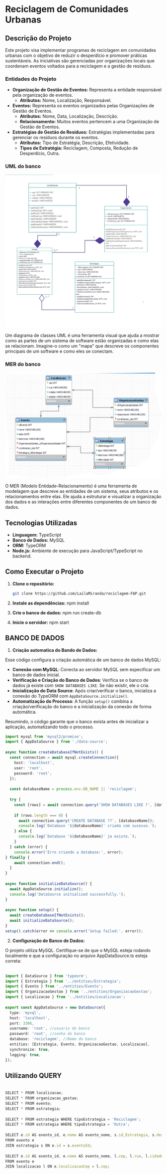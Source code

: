 # Reciclagem de Comunidades Urbanas

## Descrição do Projeto

Este projeto visa implementar programas de reciclagem em comunidades urbanas com o objetivo de reduzir o desperdício e promover práticas sustentáveis. As iniciativas são gerenciadas por organizações locais que coordenam eventos voltados para a reciclagem e a gestão de resíduos.

### Entidades do Projeto

- **Organização de Gestão de Eventos:** Representa a entidade responsável pela organização de eventos.
  - **Atributos:** Nome, Localização, Responsável.
- **Eventos:** Representa os eventos organizados pelas Organizações de Gestão de Eventos.
  - **Atributos:** Nome, Data, Localização, Descrição.
  - **Relacionamento:** Muitos eventos pertencem a uma Organização de Gestão de Eventos.
- **Estratégias de Gestão de Resíduos:** Estratégias implementadas para gerenciar os resíduos durante os eventos.
  - **Atributos:** Tipo de Estratégia, Descrição, Efetividade.
  - **Tipos de Estratégia:** Reciclagem, Composta, Redução de Desperdício, Outra.

### UML do banco 
![IMG MER](imgReadme/UML.jpg)

Um diagrama de classes UML é uma ferramenta visual que ajuda a mostrar como as partes de um sistema de software estão organizadas e como elas se relacionam. Imagine-o como um "mapa" que descreve os componentes principais de um software e como eles se conectam.


### MER do banco 
![IMG MER](imgReadme/MER.jpg)

O MER (Modelo Entidade-Relacionamento) é uma ferramenta de modelagem que descreve as entidades de um sistema, seus atributos e os relacionamentos entre elas. Ele ajuda a estruturar e visualizar a organização dos dados e as interações entre diferentes componentes de um banco de dados.

## Tecnologias Utilizadas

- **Linguagem:** TypeScript
- **Banco de Dados:** MySQL
- **ORM:** TypeORM
- **Node.js:** Ambiente de execução para JavaScript/TypeScript no backend.

## Como Executar o Projeto

1. **Clone o repositório:**

   ```bash
   git clone https://github.com/LailaMiranda/reciclagem-FAP.git
2. **Instale as dependências:**
npm install

3. **Crie o banco de dados:**
npm run create-db

4. **Inicie o servidor:**
npm start


## BANCO DE DADOS 

1. **Criação automatica do Bando de Dados:**

Esse código configura a criação automática de um banco de dados MySQL:

- **Conexão com MySQL**: Conecta ao servidor MySQL sem especificar um banco de dados inicial.
- **Verificação e Criação do Banco de Dados**: Verifica se o banco de dados já existe com `SHOW DATABASES LIKE`. Se não existir, ele o cria.
- **Inicialização do Data Source**: Após criar/verificar o banco, inicializa a conexão do TypeORM com `AppDataSource.initialize()`.
- **Automatização do Processo**: A função `setup()` combina a criação/verificação do banco e a inicialização da conexão de forma automática.

Resumindo, o código garante que o banco exista antes de inicializar a aplicação, automatizando todo o processo.


```ts
import mysql from 'mysql2/promise';
import { AppDataSource } from './data-source';

async function createDatabaseIfNotExists() {
  const connection = await mysql.createConnection({
    host: 'localhost',
    user: 'root',
    password: 'root',
  });

  const databaseName = process.env.DB_NAME || 'reciclagem';

  try {
    const [rows] = await connection.query('SHOW DATABASES LIKE ?', [databaseName]) as [mysql.RowDataPacket[], mysql.FieldPacket[]];
    
    if (rows.length === 0) {
      await connection.query('CREATE DATABASE ??', [databaseName]);
      console.log(`Database '${databaseName}' criada com sucesso.`);
    } else {
      console.log(`Database '${databaseName}' ja existe.`);
    }
  } catch (error) {
    console.error('Erro criando a database:', error);
} finally {
    await connection.end();
  }
}

async function initializeDataSource() {
  await AppDataSource.initialize();
  console.log('DataSource initialized successfully.');
}

async function setup() {
  await createDatabaseIfNotExists();
  await initializeDataSource();
}
setup().catch(error => console.error('Setup failed:', error));

```


2. **Configuração de Banco de Dados:**

O projeto utiliza MySQL. Certifique-se de que o MySQL esteja rodando localmente e que a configuração no arquivo AppDataSource.ts esteja correta:

```ts

import { DataSource } from 'typeorm';
import { Estrategia } from '../entities/Estrategia';
import { Evento } from '../entities/Evento';
import { OrganizacaoGestao } from '../entities/OrganizacaoGestao';
import { Localizacao } from '../entities/Localizacao';

export const AppDataSource = new DataSource({
  type: 'mysql',
  host: 'localhost',
  port: 3306,
  username: 'root', //usuario do banco 
  password: 'root', //senha do banco
  database: 'reciclagem', //Nome do banco
  entities: [Estrategia, Evento, OrganizacaoGestao, Localizacao],
  synchronize: true, 
  logging: true,
});

```
## Utilizando QUERY
```ts

SELECT * FROM localizacao;
SELECT * FROM organizacao_gestao;
SELECT * FROM evento;
SELECT * FROM estrategia;

SELECT * FROM estrategia WHERE tipoEstrategia = 'Reciclagem';
SELECT * FROM estrategia WHERE tipoEstrategia = 'Outra';

SELECT e.id AS evento_id, e.nome AS evento_nome, s.id_Estrategia, s.descricao AS estrategia_descricao, s.efetividade
FROM evento e
JOIN estrategia s ON e.id = s.eventoId;

SELECT e.id AS evento_id, e.nome AS evento_nome, l.cep, l.rua, l.cidade, l.estado
FROM evento e
JOIN localizacao l ON e.localizacaoCep = l.cep;

```
